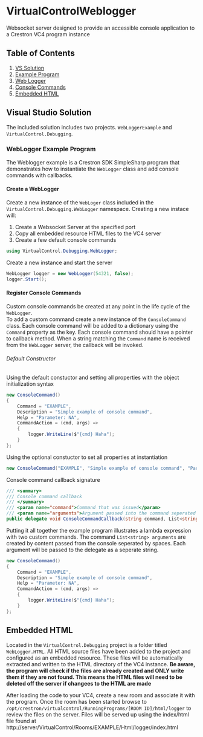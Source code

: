 # VirtualControlWeblogger
 Websocket server designed to provide an accessible console application to a Crestron VC4 program instance

 ## Table of Contents
1. [VS Solution](#Visual-Studio-Solution)
2. [Example Program](#WebLogger-Example-Program)
3. [Web Logger](#Create-a-WebLogger)
4. [Console Commands](#Register-Console-Commands)
4. [Embedded HTML](#Embedded-HTML)

## Visual Studio Solution

The included solution includes two projects.  `WebLoggerExample` and `VirtualControl.Debugging`. 

### WebLogger Example Program

 The Weblogger example is a Crestron SDK SimpleSharp program that demonstrates how to instantiate the `WebLogger` class and add console commands with callbacks.

#### Create a WebLogger

Create a new instance of the `WebLoger` class included in the `VirtualControl.Debugging.WebLogger` namespace.  Creating a new instace will:

1. Create a Websocket Server at the specified port
2. Copy all embedded resource HTML files to the VC4 server
3. Create a few default console commands

```csharp
using VirtualControl.Debugging.WebLogger;
```

Create a new instance and start the server

```csharp
WebLogger logger = new WebLogger(54321, false);
logger.Start();
```

#### Register Console Commands

Custom console commands be created at any point in the life cycle of the `WebLogger`.  
To add a custom command create a new instance of the `ConsoleCommand` class.  Each console command will be added to a dictionary using the `Command` property as the key.  Each console command should have a pointer to callback method.  When a string matching the `Command` name is received from the `WebLogger` server, the callback will be invoked. 

###### Default Constructor

Using the default constuctor and setting all properties with the object initialization syntax

```csharp
new ConsoleCommand()
{
    Command = "EXAMPLE",
    Description = "Simple example of console command",
    Help = "Parameter: NA",
    CommandAction = (cmd, args) =>
    {
        logger.WriteLine($"{cmd} Haha");
    }
};
```

Using the optional constuctor to set all properties at instantiation
```csharp
new ConsoleCommand("EXAMPLE", "Simple example of console command", "Parameter: NA", Handler);
```

Console command callback signature
```csharp
/// <summary>
/// Console command callback
/// </summary>
/// <param name="command">Command that was issued</param>
/// <param name="arguments">Argument passed into the command seperated by spaces</param>
public delegate void ConsoleCommandCallback(string command, List<string> arguments);
```

Putting it all together the example program illustrates a lambda expression with two custom commands.  The command `List<string> arguments` are created by content passed from the console seperated by spaces.  Each argument will be passed to the delegate as a seperate string.

```csharp
new ConsoleCommand()
{
    Command = "EXAMPLE",
    Description = "Simple example of console command",
    Help = "Parameter: NA",
    CommandAction = (cmd, args) =>
    {
        logger.WriteLine($"{cmd} Haha");
    }
};

```

## Embedded HTML

Located in the `VirtualControl.Debugging` project is a folder titled `WebLogger.HTML`.  All HTML source files have been added to the project and configured as an embedded resource.  These files will be automatically extracted and written to the HTML directory of the VC4 instance.  **Be aware, the program will check if the files are already created and ONLY write them if they are not found.  This means the HTML files will need to be deleted off the server if changees to the HTML are made**

After loading the code to your VC4, create a new room and associate it with the program.  Once the room has been started browse to `/opt/crestron/virtualcontrol/RunningPrograms/[ROOM ID]/html/logger` to review the files on the server.  Files will be served up using the index/html file found at http://server/VirtualControl/Rooms/EXAMPLE/Html/logger/index.html



